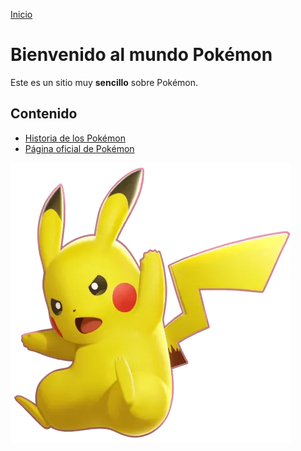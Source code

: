 [Inicio](index.md)
# Bienvenido al mundo Pokémon

Este es un sitio muy **sencillo** sobre Pokémon.

## Contenido
- [Historia de los Pokémon](paginas/pagina2.md)
- [Página oficial de Pokémon](https://www.pokemon.com/)


![Pikachu](stat-pikachu.jpg)
